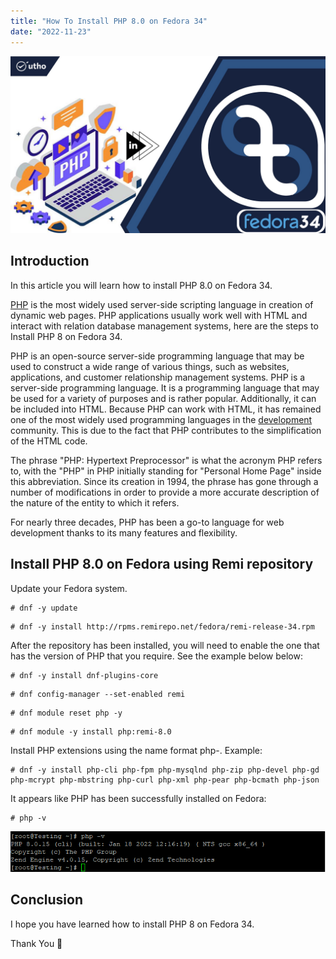 ```yaml
---
title: "How To Install PHP 8.0 on Fedora 34"
date: "2022-11-23"
---
```


![How To Install PHP 8.0 on Fedora 34](images/How-To-Install-PHP-8.0-on-Fedora-34_utho.jpg)

## Introduction

In this article you will learn how to install PHP 8.0 on Fedora 34.

[PHP](https://en.wikipedia.org/wiki/PHP) is the most widely used server-side scripting language in creation of dynamic web pages. PHP applications usually work well with HTML and interact with relation database management systems, here are the steps to Install PHP 8 on Fedora 34.

PHP is an open-source server-side programming language that may be used to construct a wide range of various things, such as websites, applications, and customer relationship management systems. PHP is a server-side programming language. It is a programming language that may be used for a variety of purposes and is rather popular. Additionally, it can be included into HTML. Because PHP can work with HTML, it has remained one of the most widely used programming languages in the [development](https://utho.com/docs/tutorial/how-to-install-git-on-fedora/) community. This is due to the fact that PHP contributes to the simplification of the HTML code.

The phrase "PHP: Hypertext Preprocessor" is what the acronym PHP refers to, with the "PHP" in PHP initially standing for "Personal Home Page" inside this abbreviation. Since its creation in 1994, the phrase has gone through a number of modifications in order to provide a more accurate description of the nature of the entity to which it refers.

For nearly three decades, PHP has been a go-to language for web development thanks to its many features and flexibility.

## Install PHP 8.0 on Fedora using Remi repository

Update your Fedora system.

```
# dnf -y update
```

```
# dnf -y install http://rpms.remirepo.net/fedora/remi-release-34.rpm
```

After the repository has been installed, you will need to enable the one that has the version of PHP that you require. See the example below below:

```
# dnf -y install dnf-plugins-core
```

```
# dnf config-manager --set-enabled remi
```

```
# dnf module reset php -y
```

```
# dnf module -y install php:remi-8.0
```

Install PHP extensions using the name format php-. Example:

```
# dnf -y install php-cli php-fpm php-mysqlnd php-zip php-devel php-gd php-mcrypt php-mbstring php-curl php-xml php-pear php-bcmath php-json
```

It appears like PHP has been successfully installed on Fedora:

```
# php -v
```

![command output](images/image-517.png)

## Conclusion

I hope you have learned how to install PHP 8 on Fedora 34.

Thank You 🙂
